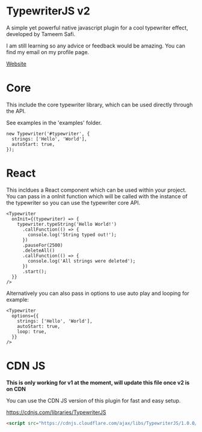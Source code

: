 # TypewriterJS v2

A simple yet powerful native javascript plugin for a cool typewriter effect, developed by Tameem Safi.

I am still learning so any advice or feedback would be amazing. You can find my email on my profile page.

[Website](https://safi.me.uk/typewriterjs)

# Core

This include the core typewriter library, which can be used directly through the API.

See examples in the 'examples' folder.

```
new Typewriter('#typewriter', {
  strings: ['Hello', 'World'],
  autoStart: true,
});
```

# React

This incldues a React component which can be used within your project. You can pass in a onInit function which will be called with the instance of the typewriter so you can use the typewriter core API.

```
<Typewriter
  onInit={(typewriter) => {
    typewriter.typeString('Hello World!')
      .callFunction(() => {
        console.log('String typed out!');
      })
      .pauseFor(2500)
      .deleteAll()
      .callFunction(() => {
        console.log('All strings were deleted');
      })
      .start();
  }}
/>
```

Alternatively you can also pass in options to use auto play and looping for example:

```
<Typewriter
  options={{
    strings: ['Hello', 'World'],
    autoStart: true,
    loop: true,
  }}
/>
```

# CDN JS

**This is only working for v1 at the moment, will update this file once v2 is on CDN**

You can use the CDN JS version of this plugin for fast and easy setup.

https://cdnjs.com/libraries/TypewriterJS

```html
<script src="https://cdnjs.cloudflare.com/ajax/libs/TypewriterJS/1.0.0/typewriter.min.js"></script>
```
